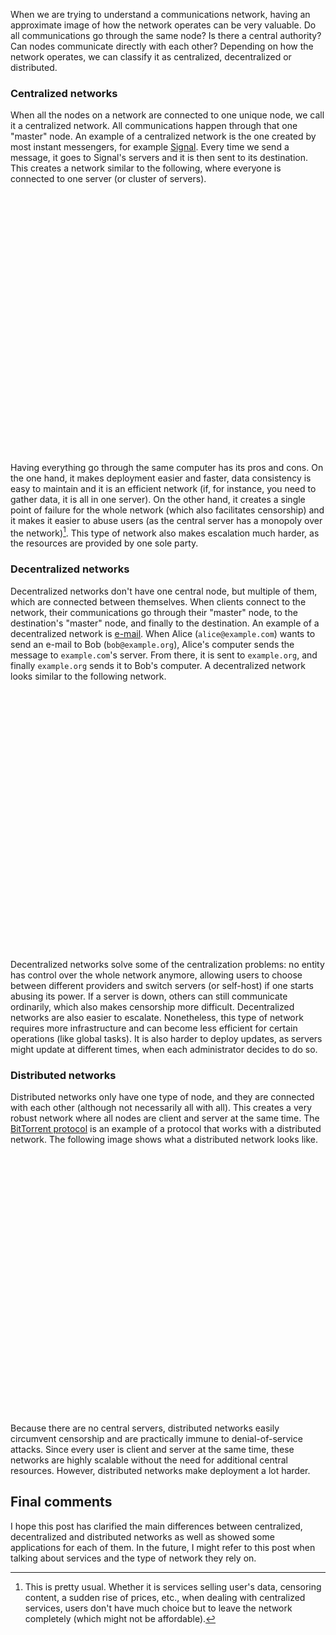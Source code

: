<!-- title: Centralized, decentralized and distributed networks -->
<!-- slug: types-of-networks -->
<!-- categories: Miscellany -->
<!-- date: 2020-03-02T00:00:00Z -->

When we are trying to understand a communications network, having an approximate
image of how the network operates can be very valuable. Do all communications go
through the same node? Is there a central authority? Can nodes communicate
directly with each other? Depending on how the network operates, we can classify
it as centralized, decentralized or distributed.

### Centralized networks

When all the nodes on a network are connected to one unique node, we call it a
centralized network. All communications happen through that one "master" node.
An example of a centralized network is the one created by most instant
messengers, for example [Signal][s]. Every time we send a message, it goes to
Signal's servers and it is then sent to its destination. This creates a network
similar to the following, where everyone is connected to one server (or cluster
of servers).

<p style="text-align: center"><svg class="basic-svg" viewBox="0 0 633.9 523.77"><use xlink:href="/img/blog/2020/03/types-of-networks/centralized-network.svg#l"></use></svg></p>

Having everything go through the same computer has its pros and cons. On the one
hand, it makes deployment easier and faster, data consistency is easy to
maintain and it is an efficient network (if, for instance, you need to gather
data, it is all in one server). On the other hand, it creates a single point of
failure for the whole network (which also facilitates censorship) and it makes
it easier to abuse users (as the central server has a monopoly over the
network)[^common]. This type of network also makes escalation much harder, as
the resources are provided by one sole party.

[^common]: This is pretty usual. Whether it is services selling user's data,
  censoring content, a sudden rise of prices, etc., when dealing with
  centralized services, users don't have much choice but to leave the network
  completely (which might not be affordable).

### Decentralized networks

Decentralized networks don't have one central node, but multiple of them, which
are connected between themselves. When clients connect to the network, their
communications go through their "master" node, to the destination's "master"
node, and finally to the destination. An example of a decentralized network is
[e-mail][em]. When Alice (`alice@example.com`) wants to send an e-mail to Bob
(`bob@example.org`), Alice's computer sends the message to `example.com`'s
server. From there, it is sent to `example.org`, and finally `example.org` sends
it to Bob's computer. A decentralized network looks similar to the following
network.

<p style="text-align: center"><svg class="basic-svg" viewBox="0 0 633.9 523.77"><use xlink:href="/img/blog/2020/03/types-of-networks/decentralized-network.svg#l"></use></svg></p>

Decentralized networks solve some of the centralization problems: no entity has
control over the whole network anymore, allowing users to choose between
different providers and switch servers (or self-host) if one starts abusing its
power. If a server is down, others can still communicate ordinarily, which also
makes censorship more difficult. Decentralized networks are also easier to
escalate. Nonetheless, this type of network requires more infrastructure and can
become less efficient for certain operations (like global tasks). It is also
harder to deploy updates, as servers might update at different times, when each
administrator decides to do so.

### Distributed networks

Distributed networks only have one type of node, and they are connected with
each other (although not necessarily all with all). This creates a very robust
network where all nodes are client and server at the same time. The [BitTorrent
protocol][bt] is an example of a protocol that works with a distributed network.
The following image shows what a distributed network looks like.

<p style="text-align: center"><svg class="basic-svg" viewBox="0 0 633.9 523.77"><use xlink:href="/img/blog/2020/03/types-of-networks/distributed-network.svg#l"></use></svg></p>

Because there are no central servers, distributed networks easily circumvent
censorship and are practically immune to denial-of-service attacks. Since every
user is client and server at the same time, these networks are highly scalable
without the need for additional central resources. However, distributed networks
make deployment a lot harder.

## Final comments

I hope this post has clarified the main differences between centralized,
decentralized and distributed networks as well as showed some applications for
each of them. In the future, I might refer to this post when talking about
services and the type of network they rely on.


[s]: <https://signal.org/> "Signal"
[em]: <https://en.wikipedia.org/wiki/Email> "Email — Wikipedia"
[bt]: <https://en.wikipedia.org/wiki/BitTorrent> "BitTorrent — Wikipedia"

